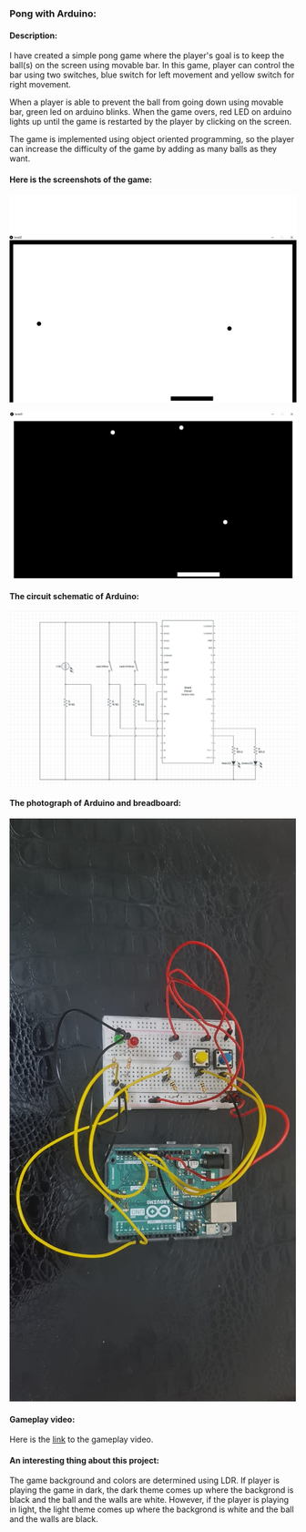 ### Pong with Arduino:

#### Description:
I have created a simple pong game where the player's goal is to keep the ball(s) on the screen using movable bar. In this game, player can control the bar using two switches, blue switch for left movement and yellow switch for right movement.

When a player is able to prevent the ball from going down using movable bar, green led on arduino blinks. When the game overs, red LED on arduino lights up until the game is restarted by the player by clicking on the screen.

The game is implemented using object oriented programming, so the player can increase the difficulty of the game by adding as many balls as they want.

#### Here is the screenshots of the game:
![Screenshot](https://github.com/ehtishamoas/introToIM/blob/main/June28/Screenshot.png)


![Screenshot](https://github.com/ehtishamoas/introToIM/blob/main/June28/Screenshot2.png)


#### The circuit schematic of Arduino:
![schematic](https://github.com/ehtishamoas/introToIM/blob/main/June28/schematic.png)


#### The photograph of Arduino and breadboard:
![photograph](https://github.com/ehtishamoas/introToIM/blob/main/June28/photograph.jpeg)

#### Gameplay video:
Here is the [link](https://drive.google.com/file/d/1HgYXxhz9lbhf9pdVPXH2FKKAmXlxNgNb/view?usp=sharing) to the gameplay video.

#### An interesting thing about this project:
The game background and colors are determined using LDR. If player is playing the game in dark, the dark theme comes up where the backgrond is black and the ball and the walls are white. However, if the player is playing in light, the light theme comes up where the backgrond is white and the ball and the walls are black.
